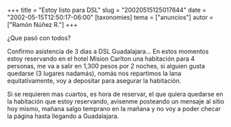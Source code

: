+++
title = "Estoy listo para DSL"
slug = "20020515125017644"
date = "2002-05-15T12:50:17-06:00"
[taxonomies]
tema = ["anuncios"]
autor = ["Ramón Núñez R."]
+++

¿Que pasó con todos?

Confirmo asistencia de 3 dias a DSL Guadalajara… En estos momentos estoy
reservando en el hotel Mision Carlton una habitación para 4 personas, me
va a salir en 1,300 pesos por 2 noches, si alguien gusta quedarse (3
lugares nadamás), nomás nos repartimos la lana equitativamente, voy a
depositar para asegurar la habitación.

Si se requieren mas cuartos, es hora de reservar, el que quiera quedarse
en la habitación que estoy reservando, avísenme posteando un mensaje al
sitio hoy mismo, mañana salgo temprano en la mañana y no voy a poder
checar la página hasta llegando a Guadalajara.

